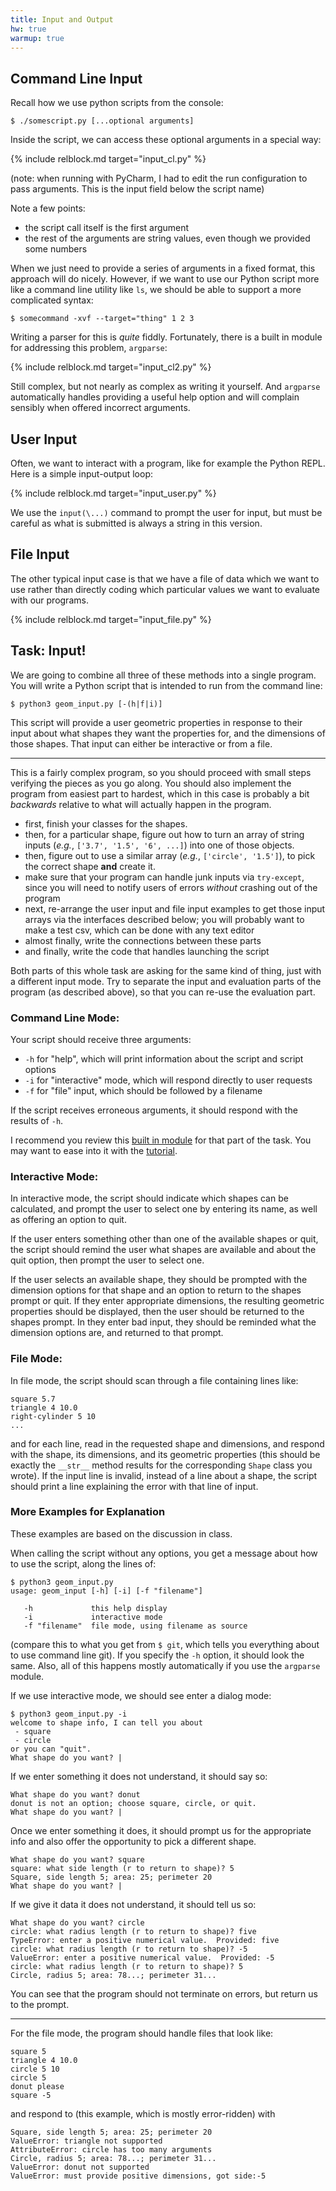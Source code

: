 ```yaml
---
title: Input and Output
hw: true
warmup: true
---
```


## Command Line Input

Recall how we use python scripts from the console:

~~~
$ ./somescript.py [...optional arguments]
~~~

Inside the script, we can access these optional arguments in a special way:

{% include relblock.md target="input_cl.py" %}

(note: when running with PyCharm, I had to edit the run configuration to pass
arguments.  This is the input field below the script name)

Note a few points:

 - the script call itself is the first argument
 - the rest of the arguments are string values, even though we provided some numbers

When we just need to provide a series of arguments in a fixed format, this approach
will do nicely.  However, if we want to use our Python script more like a command line
utility like `ls`, we should be able to support a more complicated syntax:

~~~
$ somecommand -xvf --target="thing" 1 2 3
~~~

Writing a parser for this is *quite* fiddly.  Fortunately, there is a built in
module for addressing this problem, `argparse`:

{% include relblock.md target="input_cl2.py" %}

Still complex, but not nearly as complex as writing it yourself.  And `argparse`
automatically handles providing a useful help option and will complain sensibly when offered
incorrect arguments.

## User Input

Often, we want to interact with a program, like for example the Python REPL.  Here
is a simple input-output loop:

{% include relblock.md target="input_user.py" %}

We use the `input(\...)` command to prompt the user for input, but must be careful
as what is submitted is always a string in this version.

## File Input

The other typical input case is that we have a file of data which we want to use
rather than directly coding which particular values we want to evaluate with
our programs.

{% include relblock.md target="input_file.py" %}

## Task: Input!

We are going to combine all three of these methods into a single program. You
will write a Python script that is intended to run from the command line:

~~~
$ python3 geom_input.py [-(h|f|i)]
~~~

This script will provide a user geometric properties in response to their input
about what shapes they want the properties for, and the dimensions of those
shapes.  That input can either be interactive or from a file.

* * *

This is a fairly complex program, so you should proceed with small steps
verifying the pieces as you go along.  You should also implement the program from easiest
part to hardest, which in this case is probably a bit *backwards* relative to what will
actually happen in the program.

 - first, finish your classes for the shapes.
 - then, for a particular shape, figure out how to turn an array of string inputs
 (*e.g.*, `['3.7', '1.5', '6', ...]`) into one of those objects.
 - then, figure out to use a similar array (*e.g.*, `['circle', '1.5']`), to pick
 the correct shape **and** create it.
 - make sure that your program can handle junk inputs via `try-except`, since you
 will need to notify users of errors *without* crashing out of the program
 - next, re-arrange the user input and file input examples to get those input
 arrays via the interfaces described below; you will probably want to make a test csv,
 which can be done with any text editor
 - almost finally, write the connections between these parts
 - and finally, write the code that handles launching the script

Both parts of this whole task are asking for the same kind of thing, just with a
different input mode.  Try to separate the input and evaluation parts of the
program (as described above), so that you can re-use the evaluation part.

### Command Line Mode:

Your script should receive three arguments:

 - `-h` for \"help\", which will print information about the script and script
 options
 - `-i` for \"interactive\" mode, which will respond directly to user requests
 - `-f` for \"file\" input, which should be followed by a filename

If the script receives erroneous arguments, it should respond with the results
of `-h`.

I recommend you review this [built in module](https://docs.python.org/dev/library/argparse.html) for
that part of the task.  You may want to ease into it with the [tutorial](https://docs.python.org/dev/howto/argparse.html#id1).

### Interactive Mode:

In interactive mode, the script should indicate which shapes can be calculated,
and prompt the user to select one by entering its name, as well as offering an
option to quit.

If the user enters something other than one of the available shapes or quit, the
script should remind the user what shapes are available and about the quit option,
then prompt the user to select one.

If the user selects an available shape, they should be prompted with the dimension
options for that shape and an option to return to the shapes prompt or quit.
If they enter appropriate dimensions, the resulting geometric properties should be
displayed, then the user should be returned to the shapes prompt.  In they enter
bad input, they should be reminded what the dimension options are, and
returned to that prompt.

### File Mode:

In file mode, the script should scan through a file containing lines like:

~~~
square 5.7
triangle 4 10.0
right-cylinder 5 10
...
~~~

and for each line, read in the requested shape and dimensions, and respond with
the shape, its dimensions, and its geometric properties (this should be exactly
the `__str__` method results for the corresponding `Shape` class you wrote).
If the input line is invalid, instead of a line about a shape, the script should
print a line explaining the error with that line of input.

### More Examples for Explanation

These examples are based on the discussion in class.

When calling the script without any options, you get a message about how to use
the script, along the lines of:

~~~
$ python3 geom_input.py
usage: geom_input [-h] [-i] [-f "filename"]

   -h             this help display
   -i             interactive mode
   -f "filename"  file mode, using filename as source
~~~

(compare this to what you get from `$ git`, which tells you everything about to
use command line git).  If you specify the `-h` option, it should look the same.
Also, all of this happens mostly automatically if you use the `argparse` module.

If we use interactive mode, we should see enter a dialog mode:

~~~
$ python3 geom_input.py -i
welcome to shape info, I can tell you about
 - square
 - circle
or you can "quit".
What shape do you want? |
~~~

If we enter something it does not understand, it should say so:

~~~
What shape do you want? donut
donut is not an option; choose square, circle, or quit.
What shape do you want? |
~~~

Once we enter something it does, it should prompt us for the appropriate info and
also offer the opportunity to pick a different shape.

~~~
What shape do you want? square
square: what side length (r to return to shape)? 5
Square, side length 5; area: 25; perimeter 20
What shape do you want? |
~~~

If we give it data it does not understand, it should tell us so:

~~~
What shape do you want? circle
circle: what radius length (r to return to shape)? five
TypeError: enter a positive numerical value.  Provided: five
circle: what radius length (r to return to shape)? -5
ValueError: enter a positive numerical value.  Provided: -5
circle: what radius length (r to return to shape)? 5
Circle, radius 5; area: 78...; perimeter 31...
~~~

You can see that the program should not terminate on errors, but return us to
the prompt.

* * *

For the file mode, the program should handle files that look like:

~~~
square 5
triangle 4 10.0
circle 5 10
circle 5
donut please
square -5
~~~

and respond to (this example, which is mostly error-ridden) with

~~~
Square, side length 5; area: 25; perimeter 20
ValueError: triangle not supported
AttributeError: circle has too many arguments
Circle, radius 5; area: 78...; perimeter 31...
ValueError: donut not supported
ValueError: must provide positive dimensions, got side:-5
~~~
